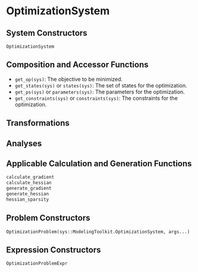 # OptimizationSystem

## System Constructors

```@docs
OptimizationSystem
```

## Composition and Accessor Functions

  - `get_op(sys)`: The objective to be minimized.
  - `get_states(sys)` or `states(sys)`: The set of states for the optimization.
  - `get_ps(sys)` or `parameters(sys)`: The parameters for the optimization.
  - `get_constraints(sys)` or `constraints(sys)`: The constraints for the optimization.

## Transformations

## Analyses

## Applicable Calculation and Generation Functions

```julia
calculate_gradient
calculate_hessian
generate_gradient
generate_hessian
hessian_sparsity
```

## Problem Constructors

```@docs
OptimizationProblem(sys::ModelingToolkit.OptimizationSystem, args...)
```

## Expression Constructors

```@docs
OptimizationProblemExpr
```
